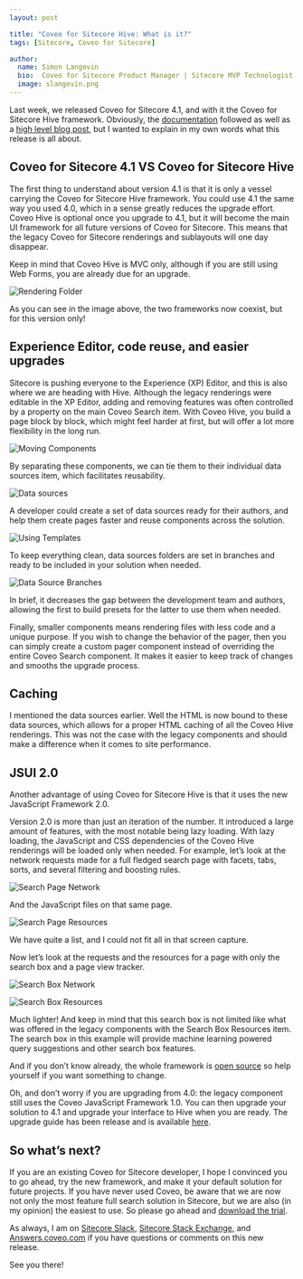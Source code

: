 ```yaml
---
layout: post

title: "Coveo for Sitecore Hive: What is it?"
tags: [Sitecore, Coveo for Sitecore]

author:
  name: Simon Langevin
  bio:  Coveo for Sitecore Product Manager | Sitecore MVP Technologist 2017
  image: slangevin.png
---
```


Last week, we released Coveo for Sitecore 4.1, and with it the Coveo for Sitecore Hive framework. Obviously, the [documentation](https://developers.coveo.com/x/FYc9Ag) followed as well as a [high level blog post](http://blog.coveo.com/making-website-personalization-easier-with-the-new-coveo-for-sitecore-hive-framework/), but I wanted to explain in my own words what this release is all about.

<!-- more -->

## Coveo for Sitecore 4.1 VS Coveo for Sitecore Hive

The first thing to understand about version 4.1 is that it is only a vessel carrying the Coveo for Sitecore Hive framework. You could use 4.1 the same way you used 4.0, which in a sense greatly reduces the upgrade effort. Coveo Hive is optional once you upgrade to 4.1, but it will become the main UI framework for all future versions of Coveo for Sitecore. This means that the legacy Coveo for Sitecore renderings and sublayouts will one day disappear. 

Keep in mind that Coveo Hive is MVC only, although if you are still using Web Forms, you are already due for an upgrade.

![Rendering Folder](/images/coveoforsitecorehive/renderingfolder.png)

As you can see in the image above, the two frameworks now coexist, but for this version only!

## Experience Editor, code reuse, and easier upgrades

Sitecore is pushing everyone to the Experience (XP) Editor, and this is also where we are heading with Hive. Although the legacy renderings were editable in the XP Editor, adding and removing features was often controlled by a property on the main Coveo Search item.
With Coveo Hive, you build a page block by block, which might feel harder at first, but will offer a lot more flexibility in the long run.

![Moving Components](/images/coveoforsitecorehive/movingcomponents.gif)

By separating these components, we can tie them to their individual data sources item, which facilitates reusability.

![Data sources](/images/coveoforsitecorehive/datasources.png)

A developer could create a set of data sources ready for their authors, and help them create pages faster and reuse components across the solution.

![Using Templates](/images/coveoforsitecorehive/usingtemplates.gif)

To keep everything clean, data sources folders are set in branches and ready to be included in your solution when needed.

![Data Source Branches](/images/coveoforsitecorehive/branches.png)

In brief, it decreases the gap between the development team and authors, allowing the first to build presets for the latter to use them when needed.

Finally, smaller components means rendering files with less code and a unique purpose. If you wish to change the behavior of the pager, then you can simply create a custom pager component instead of overriding the entire Coveo Search component. It makes it easier to keep track of changes and smooths the upgrade process.

## Caching

I mentioned the data sources earlier. Well the HTML is now bound to these data sources, which allows for a proper HTML caching of all the Coveo Hive renderings.
This was not the case with the legacy components and should make a difference when it comes to site performance.

## JSUI 2.0

Another advantage of using Coveo for Sitecore Hive is that it uses the new JavaScript Framework 2.0.

Version 2.0 is more than just an iteration of the number. It introduced a large amount of features, with the most notable being lazy loading. With lazy loading, the JavaScript and CSS dependencies of the Coveo Hive renderings will be loaded only when needed. For example, let’s look at the network requests made for a full fledged search page with facets, tabs, sorts, and several filtering and boosting rules.

![Search Page Network](/images/coveoforsitecorehive/lazysearchpage.png)

And the JavaScript files on that same page.

![Search Page Resources](/images/coveoforsitecorehive/lazysearchpageresources.png)

We have quite a list, and I could not fit all in that screen capture.

Now let’s look at the requests and the resources for a page with only the search box and a page view tracker.

![Search Box Network](/images/coveoforsitecorehive/lazysearchbox.png)

![Search Box Resources](/images/coveoforsitecorehive/lazysearchboxresources.png)

Much lighter! And keep in mind that this search box is not limited like what was offered in the legacy components with the Search Box Resources item. The search box in this example will provide machine learning powered query suggestions and other search box features.

And if you don’t know already, the whole framework is [open source](https://github.com/coveo/search-ui) so help yourself if you want something to change.

Oh, and don’t worry if you are upgrading from 4.0: the legacy component still uses the Coveo JavaScript Framework 1.0. You can then upgrade your solution to 4.1 and upgrade your interface to Hive when you are ready. The upgrade guide has been release and is available [here](https://developers.coveo.com/x/QIY9Ag).

## So what’s next?

If you are an existing Coveo for Sitecore developer, I hope I convinced you to go ahead, try the new framework, and make it your default solution for future projects.
If you have never used Coveo, be aware that we are now not only the most feature full search solution in Sitecore, but we are also (in my opinion) the easiest to use.
So please go ahead and [download the trial](https://www.coveo.com/en/solutions/coveo-for-sitecore/download).

As always, I am on [Sitecore Slack](https://sitecorechat.slack.com), [Sitecore Stack Exchange](https://sitecore.stackexchange.com/), and [Answers.coveo.com](https://answers.coveo.com/index.html) if you have questions or comments on this new release.

See you there!

